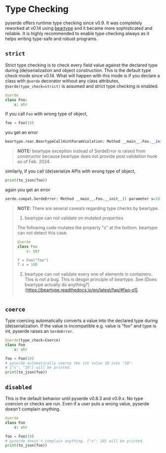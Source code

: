# Type Checking

pyserde offers runtime type checking since v0.9. It was completely reworked at v0.14 using [beartype](https://github.com/beartype/beartype) and it became more sophisticated and reliable. It is highly recommended to enable type checking always as it helps writing type-safe and robust programs.

## `strict`

Strict type checking is to check every field value against the declared type during (de)serialization and object construction. This is the default type check mode since v0.14. What will happen with this mode is if you declare a class with `@serde` decorator without any class attributes, `@serde(type_check=strict)` is assumed and strict type checking is enabled.

```python
@serde
class Foo:
    s: str
```

If you call `Foo` with wrong type of object,
```python
foo = Foo(10)
```

you get an error
```python
beartype.roar.BeartypeCallHintParamViolation: Method __main__.Foo.__init__() parameter s=10 violates type hint <class 'str'>, as int 10 not instance of str.
```

> **NOTE:** beartype exception instead of SerdeError is raised from constructor because beartype does not provide post validation hook as of Feb. 2024.

similarly, if you call (de)serialize APIs with wrong type of object,

```python
print(to_json(foo))
```

again you get an error

```python
serde.compat.SerdeError: Method __main__.Foo.__init__() parameter s=10 violates type hint <class 'str'>, as int 10 not instance of str.
```

> **NOTE:** There are several caveats regarding type checks by beartype.
>
> 1. beartype can not validate on mutated properties
>
> The following code mutates the property "s" at the bottom. beartype can not detect this case.
> ```python
> @serde
> class Foo
>     s: str
>
> f = Foo("foo")
> f.s = 100
> ```
>
> 2. beartype can not validate every one of elements in containers. This is not a bug. This is desgin principle of beartype. See [Does beartype actually do anything?](https://beartype.readthedocs.io/en/latest/faq/#faq-o1].
> ```

## `coerce`

Type coercing automatically converts a value into the declared type during (de)serialization. If the value is incompatible e.g. value is "foo" and type is int, pyserde raises an `SerdeError`.

```python
@serde(type_check=Coerce)
class Foo
    s: str

foo = Foo(10)
# pyserde automatically coerce the int value 10 into "10".
# {"s": "10"} will be printed.
print(to_json(foo))
```

## `disabled`

This is the default behavior until pyserde v0.8.3 and v0.9.x. No type coercion or checks are run. Even if a user puts a wrong value, pyserde doesn't complain anything.

```python
@serde
class Foo
    s: str

foo = Foo(10)
# pyserde doesn't complain anything. {"s": 10} will be printed.
print(to_json(foo))
```
